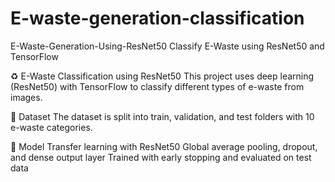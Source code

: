 # E-waste-generation-classification
E-Waste-Generation-Using-ResNet50
Classify E-Waste using ResNet50 and TensorFlow

♻️ E-Waste Classification using ResNet50
This project uses deep learning (ResNet50) with TensorFlow to classify different types of e-waste from images.

📂 Dataset
The dataset is split into train, validation, and test folders with 10 e-waste categories.

🧠 Model
Transfer learning with ResNet50
Global average pooling, dropout, and dense output layer
Trained with early stopping and evaluated on test data
